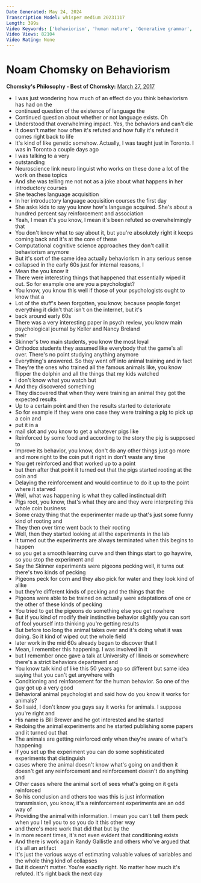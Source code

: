 ```yaml
---
Date Generated: May 24, 2024
Transcription Model: whisper medium 20231117
Length: 399s
Video Keywords: ['behaviorism', 'human nature', 'Generative grammar', 'biology', 'language', 'linguistics', 'cognitive science', 'science', 'Chomsky', 'Noam Chomsky']
Video Views: 82104
Video Rating: None
---
```


# Noam Chomsky on Behaviorism
**Chomsky's Philosophy - Best of Chomsky:** [March 27, 2017](https://www.youtube.com/watch?v=OrQ0LfqxABM)
*  I was just wondering how much of an effect do you think behaviorism has had on the
*  continued question of the existence of language the
*  Continued question about whether or not language exists. Oh
*  Understood that overwhelming impact. Yes, the behaviors and can't die
*  It doesn't matter how often it's refuted and how fully it's refuted it comes right back to life
*  It's kind of like genetic somehow. Actually, I was taught just in Toronto. I was in Toronto a couple days ago
*  I was talking to a very
*  outstanding
*  Neuroscience link neuro linguist who works on these done a lot of the work on these topics
*  And she was telling me not not as a joke about what happens in her introductory courses
*  She teaches language acquisition
*  In her introductory language acquisition courses the first day
*  She asks kids to say you know how's language acquired. She's about a hundred percent say reinforcement and association
*  Yeah, I mean it's you know, I mean it's been refuted so overwhelmingly that
*  You don't know what to say about it, but you're absolutely right it keeps coming back and it's at the core of these
*  Computational cognitive science approaches they don't call it behaviorism anymore
*  But it's sort of the same idea actually behaviorism in any serious sense
*  collapsed in the early 60s just for internal reasons, I
*  Mean the you know it
*  There were interesting things that happened that essentially wiped it out. So for example one are you a psychologist?
*  You know, you know this well if those of your psychologists ought to know that a
*  Lot of the stuff's been forgotten, you know, because people forget everything it didn't that isn't on the internet, but it's
*  back around early 60s
*  There was a very interesting paper in psych review, you know main psychological journal by Keller and Nancy Breland
*  their
*  Skinner's two main students, you know the most loyal
*  Orthodox students they assumed like everybody that the game's all over. There's no point studying anything anymore
*  Everything's answered. So they went off into animal training and in fact
*  They're the ones who trained all the famous animals like, you know flipper the dolphin and all the things that my kids watched
*  I don't know what you watch but
*  And they discovered something
*  They discovered that when they were training an animal they got the expected results
*  Up to a certain point and then the results started to deteriorate
*  So for example if they were one case they were training a pig to pick up a coin and
*  put it in a
*  mail slot and you know to get a whatever pigs like
*  Reinforced by some food and according to the story the pig is supposed to
*  Improve its behavior, you know, don't do any other things just go more and more right to the coin put it right in don't waste any time
*  You get reinforced and that worked up to a point
*  but then after that point it turned out that the pigs started rooting at the coin and
*  Delaying the reinforcement and would continue to do it up to the point where it starved
*  Well, what was happening is what they called instinctual drift
*  Pigs root, you know, that's what they are and they were interpreting this whole coin business
*  Some crazy thing that the experimenter made up that's just some funny kind of rooting and
*  They then over time went back to their rooting
*  Well, then they started looking at all the experiments in the lab
*  It turned out the experiments are always terminated when this begins to happen
*  so you get a smooth learning curve and then things start to go haywire, so you stop the experiment and
*  Say the Skinner experiments were pigeons pecking well, it turns out there's two kinds of pecking
*  Pigeons peck for corn and they also pick for water and they look kind of alike
*  but they're different kinds of pecking and the things that the
*  Pigeons were able to be trained on actually were adaptations of one or the other of these kinds of pecking
*  You tried to get the pigeons do something else you get nowhere
*  But if you kind of modify their instinctive behavior slightly you can sort of fool yourself into thinking you're getting results
*  But before too long the animal takes over and it's doing what it was doing. So it kind of wiped out the whole field
*  later work in the mid 60s already began to discover that I
*  Mean, I remember this happening. I was involved in it
*  but I remember once gave a talk at University of Illinois or somewhere there's a strict behaviors department and
*  You know talk kind of like this 50 years ago so different but same idea saying that you can't get anywhere with
*  Conditioning and reinforcement for the human behavior. So one of the guy got up a very good
*  Behavioral animal psychologist and said how do you know it works for animals?
*  So I said, I don't know you guys say it works for animals. I suppose you're right and
*  His name is Bill Brewer and he got interested and he started
*  Redoing the animal experiments and he started publishing some papers and it turned out that
*  The animals are getting reinforced only when they're aware of what's happening
*  If you set up the experiment you can do some sophisticated experiments that distinguish
*  cases where the animal doesn't know what's going on and then it doesn't get any reinforcement and reinforcement doesn't do anything and
*  Other cases where the animal sort of sees what's going on it gets reinforced
*  So his conclusion and others too was this is just information transmission, you know, it's a reinforcement experiments are an odd way of
*  Providing the animal with information. I mean you can't tell them peck when you I tell you to so you do it this other way
*  and there's more work that did that but by the
*  In more recent times, it's not even evident that conditioning exists
*  And there is work again Randy Gallistle and others who've argued that it's all an artifact
*  It's just the various ways of estimating valuable values of variables and the whole thing kind of collapses
*  But it doesn't matter. You're exactly right. No matter how much it's refuted. It's right back the next day
